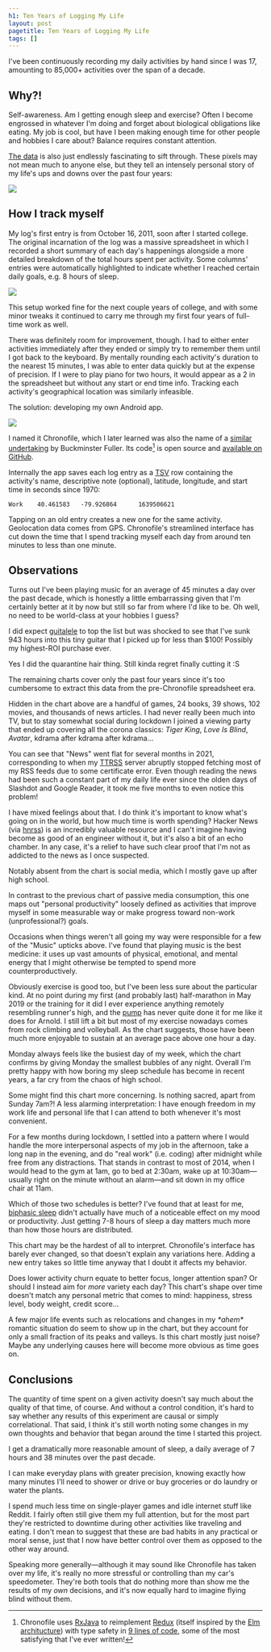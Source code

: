 ```yaml
---
h1: Ten Years of Logging My Life
layout: post
pagetitle: Ten Years of Logging My Life
tags: []
---
```


I've been continuously recording my daily activities by hand since I was 17, amounting to 85,000+ activities over the span of a decade.

## Why?!

Self-awareness. Am I getting enough sleep and exercise? Often I become engrossed in whatever I'm doing and forget about biological obligations like eating. My job is cool, but have I been making enough time for other people and hobbies I care about? Balance requires constant attention.

[The data](#observations) is also just endlessly fascinating to sift through. These pixels may not mean much to anyone else, but they tell an intensely personal story of my life's ups and downs over the past four years:

<!-- <p style="left:50%;max-width:95vw;position:relative;transform:translateX(-50%);width:calc(100% + 300px)">
<img src="/img/chronofile-area.png" />
</p> -->

![](/img/chronofile-area.png)

## How I track myself

My log's first entry is from October 16, 2011, soon after I started college. The original incarnation of the log was a massive spreadsheet in which I recorded a short summary of each day's happenings alongside a more detailed breakdown of the total hours spent per activity. Some columns' entries were automatically highlighted to indicate whether I reached certain daily goals, e.g. 8 hours of sleep.

![](/img/uva-xls.png)

This setup worked fine for the next couple years of college, and with some minor tweaks it continued to carry me through my first four years of full-time work as well.

There was definitely room for improvement, though. I had to either enter activities immediately after they ended or simply try to remember them until I got back to the keyboard. By mentally rounding each activity's duration to the nearest 15 minutes, I was able to enter data quickly but at the expense of precision. If I were to play piano for two hours, it would appear as a 2 in the spreadsheet but without any start or end time info. Tracking each activity's geographical location was similarly infeasible.

The solution: developing my own Android app.

![](/img/chronofile-screens.png)

I named it Chronofile, which I later learned was also the name of a [similar undertaking](https://en.wikipedia.org/wiki/Dymaxion_Chronofile) by Buckminster Fuller. Its code[^1] is open source and [available on GitHub](https://github.com/artnc/chronofile/).

[^1]: Chronofile uses [RxJava](https://github.com/ReactiveX/RxJava) to reimplement [Redux](https://redux.js.org/) (itself inspired by the [Elm architucture](https://guide.elm-lang.org/architecture/)) with type safety in [9 lines of code](https://github.com/artnc/chronofile/blob/e1b3a8f9405a5fcad079f625f5eae37e8ffabc94/app/src/main/java/com/chaidarun/chronofile/Store.kt#L102-L113), some of the most satisfying that I've ever written!

Internally the app saves each log entry as a [TSV](https://en.wikipedia.org/wiki/Tab-separated_values) row containing the activity's name, descriptive note (optional), latitude, longitude, and start time in seconds since 1970:

```tsv
Work	40.461583	-79.926864		1639506621
```

Tapping on an old entry creates a new one for the same activity. Geolocation data comes from GPS. Chronofile's streamlined interface has cut down the time that I spend tracking myself each day from around ten minutes to less than one minute.

## Observations

<canvas alt="(Chart of practice per musical instrument)" id="music-chart"></canvas>

Turns out I've been playing music for an average of 45 minutes a day over the past decade, which is honestly a little embarrassing given that I'm certainly better at it by now but still so far from where I'd like to be. Oh well, no need to be world-class at your hobbies I guess?

I did expect [guitalele](/guitalele) to top the list but was shocked to see that I've sunk 943 hours into this tiny guitar that I picked up for less than $100! Possibly my highest-ROI purchase ever.

<canvas alt="(Chart of days between haircuts)" id="haircut-chart"></canvas>

Yes I did the quarantine hair thing. Still kinda regret finally cutting it :S

The remaining charts cover only the past four years since it's too cumbersome to extract this data from the pre-Chronofile spreadsheet era.

<canvas alt="(Chart of daily media consumption)" id="media-chart"></canvas>

Hidden in the chart above are a handful of games, 24 books, 39 shows, 102 movies, and thousands of news articles. I had never really been much into TV, but to stay somewhat social during lockdown I joined a viewing party that ended up covering all the corona classics: _Tiger King_, _Love Is Blind_, _Avatar_, kdrama after kdrama after kdrama...

You can see that "News" went flat for several months in 2021, corresponding to when my [TTRSS](/ttrss-heroku) server abruptly stopped fetching most of my RSS feeds due to some certificate error. Even though reading the news had been such a constant part of my daily life ever since the olden days of Slashdot and Google Reader, it took me five months to even notice this problem!

I have mixed feelings about that. I do think it's important to know what's going on in the world, but how much time is worth spending? Hacker News (via [hnrss](https://hnrss.github.io/)) is an incredibly valuable resource and I can't imagine having become as good of an engineer without it, but it's also a bit of an echo chamber. In any case, it's a relief to have such clear proof that I'm not as addicted to the news as I once suspected.

Notably absent from the chart is social media, which I mostly gave up after high school.

<canvas alt="(Chart of daily personal productivity)" id="productivity-chart"></canvas>

In contrast to the previous chart of passive media consumption, this one maps out "personal productivity" loosely defined as activities that improve myself in some measurable way or make progress toward non-work (unprofessional?) goals.

Occasions when things weren't all going my way were responsible for a few of the "Music" upticks above. I've found that playing music is the best medicine: it uses up vast amounts of physical, emotional, and mental energy that I might otherwise be tempted to spend more counterproductively.

Obviously exercise is good too, but I've been less sure about the particular kind. At no point during my first (and probably last) half-marathon in May 2019 or the training for it did I ever experience anything remotely resembling runner's high, and the [pump](https://www.youtube.com/watch?v=-xZQ0YZ7ls4) has never quite done it for me like it does for Arnold. I still lift a bit but most of my exercise nowadays comes from rock climbing and volleyball. As the chart suggests, those have been much more enjoyable to sustain at an average pace above one hour a day.

<canvas alt="(Chart of sleep hours)" id="sleep-chart"></canvas>

Monday always feels like the busiest day of my week, which the chart confirms by giving Monday the smallest bubbles of any night. Overall I'm pretty happy with how boring my sleep schedule has become in recent years, a far cry from the chaos of high school.

<canvas alt="(Chart of work hours)" id="work-chart"></canvas>

Some might find this chart more concerning. Is nothing sacred, apart from Sunday 7am?! A less alarming interpretation: I have enough freedom in my work life and personal life that I can attend to both whenever it's most convenient.

For a few months during lockdown, I settled into a pattern where I would handle the more interpersonal aspects of my job in the afternoon, take a long nap in the evening, and do "real work" (i.e. coding) after midnight while free from any distractions. That stands in contrast to most of 2014, when I would head to the gym at 1am, go to bed at 2:30am, wake up at 10:30am&mdash;usually right on the minute without an alarm&mdash;and sit down in my office chair at 11am.

Which of those two schedules is better? I've found that at least for me, [biphasic sleep](https://en.wikipedia.org/wiki/Biphasic_and_polyphasic_sleep) didn't actually have much of a noticeable effect on my mood or productivity. Just getting 7-8 hours of sleep a day matters much more than how those hours are distributed.

<canvas alt="(Chart of number of log entries per day)" id="switching-chart"></canvas>

This chart may be the hardest of all to interpret. Chronofile's interface has barely ever changed, so that doesn't explain any variations here. Adding a new entry takes so little time anyway that I doubt it affects my behavior.

Does lower activity churn equate to better focus, longer attention span? Or should I instead aim for _more_ variety each day? This chart's shape over time doesn't match any personal metric that comes to mind: happiness, stress level, body weight, credit score...

A few major life events such as relocations and changes in my _\*ahem\*_ romantic situation do seem to show up in the chart, but they account for only a small fraction of its peaks and valleys. Is this chart mostly just noise? Maybe any underlying causes here will become more obvious as time goes on.

## Conclusions

The quantity of time spent on a given activity doesn't say much about the quality of that time, of course. And without a control condition, it's hard to say whether any results of this experiment are causal or simply correlational. That said, I think it's still worth noting some changes in my own thoughts and behavior that began around the time I started this project.

I get a dramatically more reasonable amount of sleep, a daily average of 7 hours and 38 minutes over the past decade.

I can make everyday plans with greater precision, knowing exactly how many minutes I'll need to shower or drive or buy groceries or do laundry or water the plants.

I spend much less time on single-player games and idle internet stuff like Reddit. I fairly often still give them my full attention, but for the most part they're restricted to downtime during other activities like traveling and eating. I don't mean to suggest that these are bad habits in any practical or moral sense, just that I now have better control over them as opposed to the other way around.

Speaking more generally&mdash;although it may sound like Chronofile has taken over my life, it's really no more stressful or controlling than my car's speedometer. They're both tools that do nothing more than show me the results of my _own_ decisions, and it's now equally hard to imagine flying blind without them.

<script src="https://cdnjs.cloudflare.com/ajax/libs/Chart.js/3.6.2/chart.min.js"></script>
<script>
document.fonts.ready.then(() => {
  // Set global defaults
  const mergeObjects = (src, dst) => Object.entries(src).forEach(([k, v]) => {
    if (v && typeof v === "object") {
      mergeObjects(v, dst[k]);
    } else {
      dst[k] = v;
    }
  });
  mergeObjects({
    animation: false,
    color: "#c8c8c8",
    font: { family: "Open Sans, sans-serif" },
    plugins: {
      legend: { display: false },
      title: { display: true },
    },
    responsive: false,
    scale: { grid: { display: false, drawBorder: false } },
  }, Chart.defaults);

  // Render individual charts
  const monthLabels = ["Jan '18", "Feb '18", "Mar '18", "Apr '18", "May '18", "Jun '18", "Jul '18", "Aug '18", "Sep '18", "Oct '18", "Nov '18", "Dec '18", "Jan '19", "Feb '19", "Mar '19", "Apr '19", "May '19", "Jun '19", "Jul '19", "Aug '19", "Sep '19", "Oct '19", "Nov '19", "Dec '19", "Jan '20", "Feb '20", "Mar '20", "Apr '20", "May '20", "Jun '20", "Jul '20", "Aug '20", "Sep '20", "Oct '20", "Nov '20", "Dec '20", "Jan '21", "Feb '21", "Mar '21", "Apr '21", "May '21", "Jun '21", "Jul '21", "Aug '21", "Sep '21", "Oct '21", "Nov '21", "Dec '21"];
  const haircutDays = [
    57,
    95,
    93,
    85,
    92,
    97,
    57,
    41,
    43,
    43,
    42,
    47,
    120,
    168,
    81, // until oct 15, 2015
    164, // until mar 28, 2016
    76,
    72, // split from 322
    86, // split from 322
    80, // split from 322
    84, // split from 322 until apr 30, 2017
    122, // split from 357
    102, // split from 357
    134, // split from 357 until apr 22, 2018
    77,
    76,
    43,
    35,
    35,
    34,
    42,
    35,
    50,
    48,
    28,
    35,
    41,
    44,
    27,
    28,
    256,
    30,
    34,
    36,
    42,
    42,
    41,
    72,
    23,
    42
  ];
  new Chart(
    document.getElementById("haircut-chart"),
    {
      data: {
        datasets: [{
          backgroundColor: "#4e79a7",
          data: haircutDays,
        }],
        labels: [...new Array(haircutDays.length)].map(_ => ""),
      },
      options: {
        plugins: { title: { text: "Days between haircuts, 2011-2021" } },
      },
      type: "bar",
    }
  );
  new Chart(
    document.getElementById("media-chart"),
    {
      data: {
        datasets: [
          {
            backgroundColor: "#4e79a7",
            data: [25, 17, 19, 17, 12, 22, 14, 13, 27, 22, 18, 14, 21, 22, 18, 15, 8, 13, 9, 6, 13, 27, 12, 9, 11, 5, 14, 8, 8, 8, 7, 23, 13, 29, 43, 22, 22, 9, 6, 23, 19, 22, 1, 4, 3, 0, 0, 14],
            label: "News",
          },
          {
            backgroundColor: "#f28e2c",
            data: [0, 0, 0, 0, 0, 0, 0, 0, 0, 0, 0, 0, 0, 0, 0, 0, 0, 0, 0, 0, 0, 0, 4, 23, 10, 10, 5, 6, 5, 7, 14, 6, 6, 14, 13, 20, 18, 15, 17, 30, 30, 19, 2, 12, 70, 83, 1, 5],
            label: "Video games",
          },
          {
            backgroundColor: "#e15759",
            data: [3, 0, 0, 14, 5, 22, 22, 5, 0, 14, 8, 12, 11, 2, 41, 9, 4, 13, 24, 21, 7, 11, 6, 18, 21, 0, 8, 8, 1, 6, 16, 9, 0, 0, 3, 1, 6, 4, 0, 4, 0, 0, 3, 0, 9, 13, 4, 5],
            label: "Movies",
          },
          {
            backgroundColor: "#76b7b2",
            data: [0, 0, 0, 0, 0, 0, 0, 0, 0, 0, 0, 0, 0, 0, 0, 0, 0, 0, 0, 0, 0, 0, 2, 0, 0, 0, 28, 189, 154, 74, 91, 62, 54, 7, 34, 89, 0, 0, 0, 0, 0, 0, 2, 0, 0, 16, 0, 0],
            label: "TV",
          },
          {
            backgroundColor: "#59a14f",
            data: [0, 0, 0, 0, 0, 0, 0, 3, 14, 48, 28, 76, 3, 2, 0, 5, 0, 0, 0, 0, 0, 0, 2, 0, 0, 0, 0, 0, 0, 0, 0, 0, 0, 0, 0, 0, 0, 1, 0, 0, 0, 0, 0, 0, 0, 0, 38, 18],
            label: "Books",
          },
        ],
        labels: monthLabels,
      },
      options: {
        plugins: {
          legend: { display: true, position: "bottom" },
          title: { text: "Average daily minutes of media consumption" },
        },
        scales: {
          x: { stacked: true },
          y: { stacked: true },
        },
      },
      type: "bar",
    }
  );
  new Chart(
    document.getElementById("music-chart"),
    {
      data: {
        datasets: [{
          backgroundColor: "#4e79a7",
          data: [
            // uva.xls, me.ods, Chronofile
            28 + 0 + 1,
            8,
            0 + 335 + 608,
            151 + 113 + 111,
            0 + 10 + 2,
            396 + 172 + 215,
            8 + 36 + 9,
            192 + 0 + 0,
            30 + 0 + 318,
          ],
        }],
        labels: [
          "Bass guitar",
          "Clarinet",
          "Guitalele",
          "Guitar",
          "Harmonica",
          "Piano",
          "Saxophone",
          "Sousaphone",
          "Tuba",
        ],
      },
      options: {
        indexAxis: "y",
        plugins: { title: { text: "Hours per musical instrument, 2011-2021" } },
      },
      type: "bar",
    }
  );
  new Chart(
    document.getElementById("productivity-chart"),
    {
      data: {
        datasets: [
          {
            backgroundColor: "#4e79a7",
            data: [51, 29, 4, 19, 9, 26, 24, 45, 54, 44, 26, 58, 65, 56, 62, 43, 76, 69, 87, 57, 133, 87, 117, 48, 71, 87, 76, 30, 42, 52, 50, 20, 42, 122, 68, 39, 73, 54, 44, 49, 27, 62, 12, 44, 44, 53, 20, 44],
            label: "Music",
          },
          {
            backgroundColor: "#f28e2c",
            data: [16, 7, 12, 8, 9, 7, 10, 35, 44, 50, 25, 39, 57, 58, 27, 29, 34, 20, 37, 46, 31, 35, 40, 29, 24, 25, 18, 15, 24, 15, 15, 23, 5, 5, 0, 4, 15, 1, 0, 8, 29, 21, 73, 71, 62, 87, 75, 50],
            label: "Exercise",
          },
          {
            backgroundColor: "#e15759",
            data: [0, 0, 0, 0, 0, 0, 0, 9, 0, 0, 0, 0, 0, 0, 0, 0, 1, 0, 1, 0, 0, 0, 1, 15, 0, 0, 9, 22, 1, 1, 24, 0, 0, 0, 0, 41, 201, 153, 94, 55, 65, 101, 35, 5, 5, 2, 2, 3],
            label: "Language study",
          },
          {
            backgroundColor: "#76b7b2",
            data: [93, 4, 2, 4, 2, 0, 5, 2, 2, 0, 0, 40, 5, 13, 0, 10, 21, 35, 4, 5, 5, 17, 4, 12, 4, 9, 8, 1, 3, 3, 54, 5, 41, 42, 166, 69, 6, 26, 29, 21, 10, 6, 12, 5, 3, 2, 37, 83],
            label: "Other projects, e.g. this blog",
          },
        ],
        labels: monthLabels,
      },
      options: {
        plugins: {
          legend: { display: true, position: "bottom" },
          title: { text: "Average daily minutes of personal productivity" },
        },
        scales: {
          x: { stacked: true },
          y: { stacked: true },
        },
      },
      type: "bar",
    }
  );
  new Chart(
    document.getElementById("switching-chart"),
    {
      data: {
        datasets: [
          {
            backgroundColor: "#4e79a7",
            data: [20.4, 19.6, 19.7, 18.2, 16.9, 17.5, 18.6, 22.5, 27.1, 26.9, 23.5, 25.0, 26.6, 24.7, 23.8, 22.6, 23.5, 25.9, 23.2, 27.1, 29.9, 28.3, 32.9, 27.4, 28.8, 25.8, 24.5, 24.5, 21.5, 19.5, 21.0, 20.2, 17.5, 22.5, 22.6, 25.3, 28.6, 21.3, 18.8, 25.4, 26.1, 26.5, 21.8, 19.7, 20.9, 24.5, 22.9, 16.3],
          },
        ],
        labels: monthLabels,
      },
      options: {
        plugins: {
          title: { text: "Average daily number of log entries" },
        },
      },
      type: "bar",
    }
  );
  const bubbleOptions = {
    clip: 40,
    events: [],
    scales: {
      x: {
        min: 0,
        max: 23,
        ticks: {
          callback: value => value % 3 ? "" : value === 0 ? "12am" : value === 12 ? "12pm" : value < 12 ? `${value}am` : `${value - 12}pm`,
          padding: 15,
          stepSize: 3,
        }
      },
      y: {
        reverse: true,
        ticks: {
          callback: value => ["Sun", "Mon", "Tue", "Wed", "Thu", "Fri", "Sat"][value],
          padding: 15,
        },
      },
    },
  };
  new Chart(
    document.getElementById("sleep-chart"),
    {
      data: {
        datasets: [
          {
            backgroundColor: "#4e79a7",
            data: [{"x": 1, "y": 3, "r": 5.8}, {"x": 2, "y": 3, "r": 7.0}, {"x": 3, "y": 3, "r": 8.4}, {"x": 4, "y": 3, "r": 9.5}, {"x": 5, "y": 3, "r": 9.9}, {"x": 6, "y": 3, "r": 10.3}, {"x": 7, "y": 3, "r": 10.5}, {"x": 9, "y": 3, "r": 9.4}, {"x": 10, "y": 3, "r": 7.0}, {"x": 3, "y": 4, "r": 7.9}, {"x": 4, "y": 4, "r": 8.8}, {"x": 5, "y": 4, "r": 9.7}, {"x": 6, "y": 4, "r": 10.4}, {"x": 7, "y": 4, "r": 10.5}, {"x": 8, "y": 4, "r": 10.4}, {"x": 9, "y": 4, "r": 9.6}, {"x": 19, "y": 4, "r": 2.8}, {"x": 20, "y": 4, "r": 2.8}, {"x": 2, "y": 5, "r": 6.8}, {"x": 3, "y": 5, "r": 8.0}, {"x": 4, "y": 5, "r": 9.0}, {"x": 5, "y": 5, "r": 9.6}, {"x": 6, "y": 5, "r": 10.3}, {"x": 7, "y": 5, "r": 10.6}, {"x": 8, "y": 5, "r": 10.4}, {"x": 3, "y": 6, "r": 8.2}, {"x": 4, "y": 6, "r": 9.0}, {"x": 5, "y": 6, "r": 9.6}, {"x": 6, "y": 6, "r": 10.1}, {"x": 7, "y": 6, "r": 10.3}, {"x": 8, "y": 6, "r": 10.3}, {"x": 9, "y": 6, "r": 9.8}, {"x": 3, "y": 0, "r": 7.2}, {"x": 4, "y": 0, "r": 8.5}, {"x": 5, "y": 0, "r": 9.4}, {"x": 6, "y": 0, "r": 10.4}, {"x": 7, "y": 0, "r": 10.8}, {"x": 8, "y": 0, "r": 10.8}, {"x": 9, "y": 0, "r": 10.0}, {"x": 10, "y": 0, "r": 9.2}, {"x": 3, "y": 1, "r": 8.0}, {"x": 4, "y": 1, "r": 9.2}, {"x": 5, "y": 1, "r": 10.2}, {"x": 6, "y": 1, "r": 10.5}, {"x": 7, "y": 1, "r": 10.9}, {"x": 8, "y": 1, "r": 10.7}, {"x": 9, "y": 1, "r": 9.7}, {"x": 10, "y": 1, "r": 7.3}, {"x": 11, "y": 1, "r": 4.9}, {"x": 20, "y": 1, "r": 1.7}, {"x": 21, "y": 1, "r": 2.8}, {"x": 6, "y": 2, "r": 10.6}, {"x": 7, "y": 2, "r": 10.8}, {"x": 8, "y": 2, "r": 10.6}, {"x": 9, "y": 2, "r": 9.5}, {"x": 10, "y": 2, "r": 7.1}, {"x": 20, "y": 2, "r": 2.6}, {"x": 8, "y": 3, "r": 10.2}, {"x": 17, "y": 3, "r": 1.9}, {"x": 18, "y": 3, "r": 2.8}, {"x": 19, "y": 3, "r": 3.2}, {"x": 1, "y": 6, "r": 6.3}, {"x": 2, "y": 6, "r": 7.1}, {"x": 17, "y": 6, "r": 4.8}, {"x": 18, "y": 6, "r": 5.2}, {"x": 0, "y": 0, "r": 2.5}, {"x": 1, "y": 0, "r": 3.3}, {"x": 2, "y": 0, "r": 5.5}, {"x": 14, "y": 0, "r": 3.6}, {"x": 1, "y": 1, "r": 5.7}, {"x": 2, "y": 1, "r": 6.9}, {"x": 2, "y": 2, "r": 6.7}, {"x": 3, "y": 2, "r": 8.2}, {"x": 4, "y": 2, "r": 9.6}, {"x": 5, "y": 2, "r": 10.4}, {"x": 1, "y": 4, "r": 5.5}, {"x": 2, "y": 4, "r": 6.7}, {"x": 21, "y": 5, "r": 3.7}, {"x": 22, "y": 5, "r": 4.9}, {"x": 23, "y": 5, "r": 5.1}, {"x": 0, "y": 6, "r": 5.6}, {"x": 16, "y": 6, "r": 4.1}, {"x": 1, "y": 2, "r": 5.2}, {"x": 1, "y": 5, "r": 5.8}, {"x": 19, "y": 6, "r": 4.3}, {"x": 21, "y": 6, "r": 3.5}, {"x": 22, "y": 6, "r": 3.3}, {"x": 23, "y": 6, "r": 2.6}, {"x": 9, "y": 5, "r": 9.6}, {"x": 10, "y": 6, "r": 8.7}, {"x": 11, "y": 6, "r": 7.6}, {"x": 14, "y": 6, "r": 4.7}, {"x": 15, "y": 6, "r": 4.5}, {"x": 10, "y": 4, "r": 7.7}, {"x": 21, "y": 4, "r": 3.3}, {"x": 22, "y": 4, "r": 4.9}, {"x": 23, "y": 4, "r": 5.3}, {"x": 10, "y": 5, "r": 7.4}, {"x": 20, "y": 6, "r": 3.6}, {"x": 0, "y": 4, "r": 4.7}, {"x": 13, "y": 0, "r": 4.6}, {"x": 23, "y": 0, "r": 4.4}, {"x": 0, "y": 1, "r": 4.8}, {"x": 17, "y": 0, "r": 2.8}, {"x": 18, "y": 0, "r": 2.9}, {"x": 19, "y": 0, "r": 2.9}, {"x": 0, "y": 5, "r": 5.2}, {"x": 11, "y": 0, "r": 8.0}, {"x": 12, "y": 6, "r": 6.2}, {"x": 13, "y": 6, "r": 5.1}, {"x": 22, "y": 0, "r": 4.1}, {"x": 23, "y": 3, "r": 5.0}, {"x": 20, "y": 0, "r": 2.9}, {"x": 21, "y": 3, "r": 4.3}, {"x": 22, "y": 3, "r": 4.8}, {"x": 14, "y": 1, "r": 1.7}, {"x": 15, "y": 1, "r": 1.7}, {"x": 0, "y": 2, "r": 3.7}, {"x": 21, "y": 0, "r": 3.4}, {"x": 21, "y": 2, "r": 3.3}, {"x": 22, "y": 2, "r": 3.9}, {"x": 23, "y": 2, "r": 4.3}, {"x": 0, "y": 3, "r": 4.2}, {"x": 22, "y": 1, "r": 3.1}, {"x": 23, "y": 1, "r": 3.1}, {"x": 20, "y": 3, "r": 3.1}, {"x": 15, "y": 4, "r": 2.6}, {"x": 16, "y": 4, "r": 2.2}, {"x": 12, "y": 1, "r": 3.0}, {"x": 19, "y": 1, "r": 2.0}, {"x": 12, "y": 0, "r": 6.2}, {"x": 11, "y": 3, "r": 3.6}, {"x": 20, "y": 5, "r": 3.0}, {"x": 14, "y": 4, "r": 2.0}, {"x": 17, "y": 4, "r": 2.0}, {"x": 18, "y": 4, "r": 2.0}, {"x": 17, "y": 5, "r": 1.9}, {"x": 18, "y": 5, "r": 2.2}, {"x": 19, "y": 5, "r": 2.8}, {"x": 11, "y": 5, "r": 5.0}, {"x": 11, "y": 2, "r": 3.9}, {"x": 15, "y": 2, "r": 2.0}, {"x": 16, "y": 2, "r": 1.9}, {"x": 17, "y": 2, "r": 2.0}, {"x": 11, "y": 4, "r": 5.7}, {"x": 12, "y": 4, "r": 4.3}, {"x": 13, "y": 4, "r": 2.4}, {"x": 16, "y": 1, "r": 1.7}, {"x": 12, "y": 2, "r": 2.5}, {"x": 13, "y": 2, "r": 2.0}, {"x": 14, "y": 2, "r": 1.7}, {"x": 15, "y": 3, "r": 1.9}, {"x": 16, "y": 3, "r": 1.9}, {"x": 15, "y": 0, "r": 3.1}, {"x": 16, "y": 0, "r": 2.9}, {"x": 14, "y": 5, "r": 2.0}, {"x": 15, "y": 5, "r": 2.0}, {"x": 17, "y": 1, "r": 1.7}, {"x": 18, "y": 1, "r": 2.0}, {"x": 13, "y": 1, "r": 2.4}, {"x": 12, "y": 3, "r": 3.0}, {"x": 12, "y": 5, "r": 3.6}, {"x": 13, "y": 5, "r": 2.2}, {"x": 18, "y": 2, "r": 2.0}, {"x": 14, "y": 3, "r": 1.2}, {"x": 16, "y": 5, "r": 2.0}, {"x": 19, "y": 2, "r": 2.4}, {"x": 13, "y": 3, "r": 1.4}],
          },
        ],
        labels: [...new Array(168)].map(_ => ""),
      },
      options: {
        ...bubbleOptions,
        plugins: { title: { padding: 25, text: "Sleep, 2018-2021" } },
      },
      type: "bubble",
    }
  );
  new Chart(
    document.getElementById("work-chart"),
    {
      data: {
        datasets: [
          {
            backgroundColor: "#4e79a7",
            data: [{"x": 18, "y": 3, "r": 10.4}, {"x": 21, "y": 4, "r": 5.9}, {"x": 9, "y": 5, "r": 2.9}, {"x": 10, "y": 5, "r": 5.7}, {"x": 11, "y": 5, "r": 8.4}, {"x": 11, "y": 4, "r": 7.8}, {"x": 12, "y": 4, "r": 9.3}, {"x": 14, "y": 4, "r": 10.5}, {"x": 15, "y": 4, "r": 10.6}, {"x": 16, "y": 4, "r": 10.4}, {"x": 17, "y": 4, "r": 10.6}, {"x": 18, "y": 4, "r": 10.2}, {"x": 19, "y": 4, "r": 8.4}, {"x": 12, "y": 5, "r": 9.5}, {"x": 14, "y": 5, "r": 10.3}, {"x": 15, "y": 5, "r": 10.4}, {"x": 16, "y": 5, "r": 10.4}, {"x": 17, "y": 5, "r": 10.4}, {"x": 18, "y": 5, "r": 9.8}, {"x": 19, "y": 5, "r": 7.6}, {"x": 21, "y": 5, "r": 4.9}, {"x": 23, "y": 5, "r": 4.3}, {"x": 13, "y": 6, "r": 3.8}, {"x": 20, "y": 0, "r": 2.8}, {"x": 21, "y": 0, "r": 3.5}, {"x": 11, "y": 1, "r": 8.8}, {"x": 12, "y": 1, "r": 10.1}, {"x": 14, "y": 1, "r": 10.7}, {"x": 15, "y": 1, "r": 10.7}, {"x": 16, "y": 1, "r": 10.6}, {"x": 17, "y": 1, "r": 10.6}, {"x": 18, "y": 1, "r": 10.4}, {"x": 19, "y": 1, "r": 9.4}, {"x": 21, "y": 1, "r": 5.7}, {"x": 22, "y": 1, "r": 5.8}, {"x": 23, "y": 1, "r": 7.3}, {"x": 0, "y": 2, "r": 6.9}, {"x": 1, "y": 2, "r": 6.2}, {"x": 11, "y": 2, "r": 9.0}, {"x": 12, "y": 2, "r": 10.1}, {"x": 14, "y": 2, "r": 11.0}, {"x": 15, "y": 2, "r": 10.8}, {"x": 16, "y": 2, "r": 10.6}, {"x": 17, "y": 2, "r": 10.6}, {"x": 19, "y": 2, "r": 8.1}, {"x": 20, "y": 2, "r": 5.8}, {"x": 23, "y": 2, "r": 6.3}, {"x": 0, "y": 3, "r": 6.7}, {"x": 1, "y": 3, "r": 5.5}, {"x": 2, "y": 3, "r": 5.2}, {"x": 3, "y": 3, "r": 4.7}, {"x": 4, "y": 3, "r": 4.1}, {"x": 9, "y": 3, "r": 3.7}, {"x": 10, "y": 3, "r": 6.8}, {"x": 11, "y": 3, "r": 9.4}, {"x": 12, "y": 3, "r": 10.0}, {"x": 13, "y": 3, "r": 4.1}, {"x": 14, "y": 3, "r": 9.1}, {"x": 15, "y": 3, "r": 10.8}, {"x": 16, "y": 3, "r": 10.7}, {"x": 19, "y": 3, "r": 8.4}, {"x": 0, "y": 5, "r": 5.3}, {"x": 16, "y": 0, "r": 3.6}, {"x": 17, "y": 0, "r": 3.2}, {"x": 18, "y": 2, "r": 10.3}, {"x": 17, "y": 3, "r": 10.7}, {"x": 23, "y": 3, "r": 6.4}, {"x": 0, "y": 4, "r": 6.4}, {"x": 1, "y": 4, "r": 5.8}, {"x": 6, "y": 5, "r": 2.8}, {"x": 10, "y": 6, "r": 2.5}, {"x": 17, "y": 6, "r": 4.3}, {"x": 23, "y": 0, "r": 4.2}, {"x": 10, "y": 1, "r": 5.4}, {"x": 20, "y": 1, "r": 6.3}, {"x": 22, "y": 2, "r": 6.5}, {"x": 20, "y": 3, "r": 6.3}, {"x": 21, "y": 3, "r": 6.1}, {"x": 22, "y": 3, "r": 6.4}, {"x": 14, "y": 6, "r": 3.6}, {"x": 15, "y": 6, "r": 3.2}, {"x": 16, "y": 6, "r": 3.8}, {"x": 18, "y": 6, "r": 4.6}, {"x": 20, "y": 6, "r": 4.8}, {"x": 21, "y": 6, "r": 4.8}, {"x": 23, "y": 6, "r": 5.1}, {"x": 0, "y": 0, "r": 4.9}, {"x": 10, "y": 0, "r": 2.5}, {"x": 12, "y": 0, "r": 3.1}, {"x": 19, "y": 0, "r": 3.4}, {"x": 0, "y": 1, "r": 5.2}, {"x": 22, "y": 4, "r": 5.2}, {"x": 23, "y": 4, "r": 5.4}, {"x": 22, "y": 5, "r": 4.2}, {"x": 0, "y": 6, "r": 4.0}, {"x": 1, "y": 6, "r": 3.6}, {"x": 2, "y": 6, "r": 3.5}, {"x": 3, "y": 6, "r": 3.1}, {"x": 19, "y": 6, "r": 4.9}, {"x": 22, "y": 6, "r": 4.9}, {"x": 1, "y": 0, "r": 4.3}, {"x": 2, "y": 0, "r": 3.6}, {"x": 3, "y": 0, "r": 3.7}, {"x": 11, "y": 0, "r": 2.9}, {"x": 14, "y": 0, "r": 4.4}, {"x": 15, "y": 0, "r": 4.2}, {"x": 13, "y": 1, "r": 4.8}, {"x": 1, "y": 5, "r": 5.7}, {"x": 22, "y": 0, "r": 3.5}, {"x": 1, "y": 1, "r": 5.7}, {"x": 20, "y": 4, "r": 6.0}, {"x": 2, "y": 5, "r": 4.8}, {"x": 3, "y": 5, "r": 4.7}, {"x": 4, "y": 5, "r": 3.6}, {"x": 5, "y": 5, "r": 3.8}, {"x": 12, "y": 6, "r": 3.2}, {"x": 20, "y": 5, "r": 5.0}, {"x": 11, "y": 6, "r": 2.4}, {"x": 13, "y": 0, "r": 3.8}, {"x": 2, "y": 1, "r": 5.1}, {"x": 3, "y": 1, "r": 4.1}, {"x": 9, "y": 1, "r": 2.9}, {"x": 10, "y": 2, "r": 5.6}, {"x": 2, "y": 4, "r": 5.5}, {"x": 10, "y": 4, "r": 5.6}, {"x": 4, "y": 6, "r": 2.9}, {"x": 21, "y": 2, "r": 5.4}, {"x": 18, "y": 0, "r": 3.8}, {"x": 3, "y": 4, "r": 4.9}, {"x": 13, "y": 4, "r": 4.9}, {"x": 13, "y": 5, "r": 3.9}, {"x": 8, "y": 2, "r": 2.0}, {"x": 2, "y": 2, "r": 6.0}, {"x": 3, "y": 2, "r": 5.2}, {"x": 13, "y": 2, "r": 4.7}, {"x": 5, "y": 3, "r": 2.5}, {"x": 6, "y": 3, "r": 2.2}, {"x": 7, "y": 3, "r": 1.4}, {"x": 8, "y": 3, "r": 2.8}, {"x": 8, "y": 0, "r": 1.4}, {"x": 9, "y": 0, "r": 1.9}, {"x": 9, "y": 2, "r": 3.1}, {"x": 8, "y": 4, "r": 2.0}, {"x": 8, "y": 6, "r": 1.7}, {"x": 4, "y": 0, "r": 3.5}, {"x": 4, "y": 4, "r": 4.1}, {"x": 5, "y": 4, "r": 3.3}, {"x": 9, "y": 4, "r": 2.5}, {"x": 8, "y": 5, "r": 2.5}, {"x": 6, "y": 2, "r": 2.4}, {"x": 7, "y": 2, "r": 1.9}, {"x": 5, "y": 6, "r": 2.2}, {"x": 6, "y": 6, "r": 2.2}, {"x": 7, "y": 6, "r": 2.4}, {"x": 5, "y": 0, "r": 2.9}, {"x": 4, "y": 1, "r": 3.6}, {"x": 6, "y": 0, "r": 1.4}, {"x": 7, "y": 1, "r": 1.4}, {"x": 8, "y": 1, "r": 1.4}, {"x": 4, "y": 2, "r": 3.5}, {"x": 6, "y": 4, "r": 2.4}, {"x": 7, "y": 4, "r": 2.0}, {"x": 7, "y": 5, "r": 2.6}, {"x": 5, "y": 1, "r": 2.8}, {"x": 9, "y": 6, "r": 1.7}, {"x": 5, "y": 2, "r": 2.4}, {"x": 6, "y": 1, "r": 2.0}],
          },
        ],
        labels: [...new Array(168)].map(_ => ""),
      },
      options: {
        ...bubbleOptions,
        plugins: { title: { padding: 25, text: "Work, 2018-2021" } },
      },
      type: "bubble",
    }
  );
});
</script>
